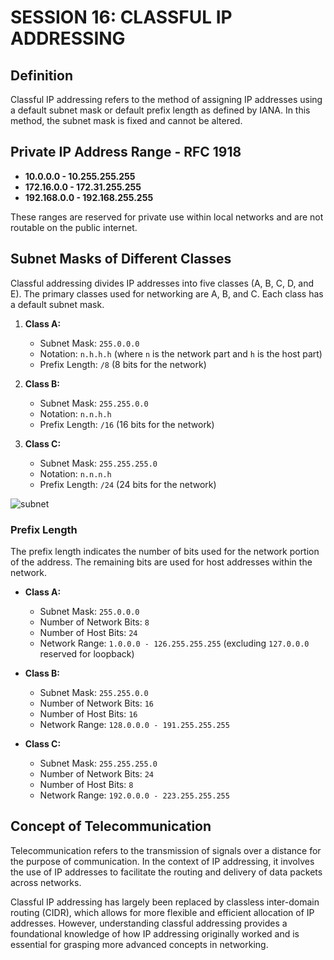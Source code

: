 # SESSION 16: CLASSFUL IP ADDRESSING 

## Definition
Classful IP addressing refers to the method of assigning IP addresses using a default subnet mask or default prefix length as defined by IANA. In this method, the subnet mask is fixed and cannot be altered.

## Private IP Address Range - RFC 1918
- **10.0.0.0 - 10.255.255.255**
- **172.16.0.0 - 172.31.255.255**
- **192.168.0.0 - 192.168.255.255**

These ranges are reserved for private use within local networks and are not routable on the public internet.

## Subnet Masks of Different Classes
Classful addressing divides IP addresses into five classes (A, B, C, D, and E). The primary classes used for networking are A, B, and C. Each class has a default subnet mask.

1. **Class A:**
   - Subnet Mask: `255.0.0.0`
   - Notation: `n.h.h.h` (where `n` is the network part and `h` is the host part)
   - Prefix Length: `/8` (8 bits for the network)

2. **Class B:**
   - Subnet Mask: `255.255.0.0`
   - Notation: `n.n.h.h`
   - Prefix Length: `/16` (16 bits for the network)

3. **Class C:**
   - Subnet Mask: `255.255.255.0`
   - Notation: `n.n.n.h`
   - Prefix Length: `/24` (24 bits for the network)

![subnet](https://raw.github.com/karthikeya03/IMAGES/JustMain/image.png)

### Prefix Length
The prefix length indicates the number of bits used for the network portion of the address. The remaining bits are used for host addresses within the network.

- **Class A:**
  - Subnet Mask: `255.0.0.0`
  - Number of Network Bits: `8`
  - Number of Host Bits: `24`
  - Network Range: `1.0.0.0 - 126.255.255.255` (excluding `127.0.0.0` reserved for loopback)

- **Class B:**
  - Subnet Mask: `255.255.0.0`
  - Number of Network Bits: `16`
  - Number of Host Bits: `16`
  - Network Range: `128.0.0.0 - 191.255.255.255`

- **Class C:**
  - Subnet Mask: `255.255.255.0`
  - Number of Network Bits: `24`
  - Number of Host Bits: `8`
  - Network Range: `192.0.0.0 - 223.255.255.255`

## Concept of Telecommunication
Telecommunication refers to the transmission of signals over a distance for the purpose of communication. In the context of IP addressing, it involves the use of IP addresses to facilitate the routing and delivery of data packets across networks.

Classful IP addressing has largely been replaced by classless inter-domain routing (CIDR), which allows for more flexible and efficient allocation of IP addresses. However, understanding classful addressing provides a foundational knowledge of how IP addressing originally worked and is essential for grasping more advanced concepts in networking.
